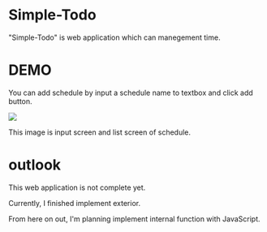 # Simple-Todo

"Simple-Todo" is web application which can manegement time.

# DEMO

You can add schedule by input a schedule name to textbox and click add button.

![](https://user-images.githubusercontent.com/94374364/157402810-70857acc-e400-4dc0-9d39-b484e068d078.PNG)

This image is input screen and list screen of schedule.

# outlook

This web application is not complete yet. 

Currently, I finished implement exterior.

From here on out, I'm planning implement internal function with JavaScript.
